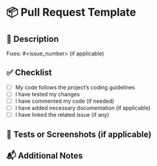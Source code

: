 # 📦 Pull Request Template

## 📄 Description

<!-- Describe your changes -->
Fixes: #<issue_number> (if applicable)

## ✅ Checklist

- [ ] My code follows the project’s coding guidelines
- [ ] I have tested my changes
- [ ] I have commented my code (if needed)
- [ ] I have added necessary documentation (if applicable)
- [ ] I have linked the related issue (if any)

## 🧪 Tests or Screenshots (if applicable)

<!-- Add relevant output/screenshots or write "N/A" -->

## 📬 Additional Notes

<!-- Anything else the reviewer should know -->
